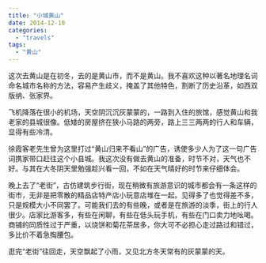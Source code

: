```yaml
---
title: "小城黄山"
date: 2014-12-10
categories: 
  - "travels"
tags: 
  - "黄山"
---
```


这次去黄山是在初冬，去的是黄山市，而不是黄山。我不喜欢这种以著名地理名词命名城市名称的方法，容易产生歧义，掩盖了其他特色，割断了历史沿革，如西双版纳、张家界。

飞机降落在很小的机场，天空阴沉沉灰蒙蒙的，一路到入住的旅馆，感觉黄山和我老家的县城很像。低矮的房屋挤在狭小马路的两旁，路上三三两两的行人和车辆，显得有些冷清。

徐霞客老先生曾为这里打过“黄山归来不看山”的广告，诱使多少人为了这一句广告词携家带口赶往这个小县城。我这次没有做去黄山的准备，时节不对，天气也不好。与其在大冬阴天里勉强趁兴看一回，不如在天气晴好的时节来仔细体会。

晚上去了“老街”，古仿建筑步行街，现在稍微有旅游意识的城市都会有一条这样的街市，无非是把零散的精品店特产店小玩意店堆在一起。见得多了也觉得差不多，只是规模大小不同罢了。可能我们去的有些晚，或者是在旅游的淡季，街上的行人很少。店家比游客多，有些在闲聊，有些在低头玩手机，有些在门口卖力地吆喝。商铺的同质性过于严重，以烧饼和菊花茶居多，你大可不必担心走过路过和错过，多比价不着急掏腰包。

逛完“老街”往回走，天空飘起了小雨，又见北方冬天常有的灰蒙蒙的天。
